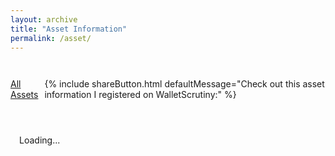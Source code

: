 ```yaml
---
layout: archive
title: "Asset Information"
permalink: /asset/
---
```


<h2 id="sha256title" style="text-align: center; margin-bottom: 2em;"></h2>

<div style="margin-bottom: 20px; display: flex; align-items: center; gap: 10px;">
  <a href="/assets/" class="btn btn-success">All Assets</a>
  {% include shareButton.html defaultMessage="Check out this asset information I registered on WalletScrutiny:" %}
</div>

<div id="binariesTable"></div>

<div class="explanation-box" style="margin-top: 2em; padding: 1em; border: 1px solid var(--border-color); border-radius: 4px;">
  <p id="explanationText">Loading...</p>
  <div id="registerAssetButton" style="text-align: center; margin-top: 1em; display: none;">
    <a href="" class="btn btn-small btn-success">Register Asset</a>
  </div>
</div>

<script>
  document.getElementById('loadingSpinner').style.display = 'block';

  window.addEventListener('verificationsUILoaded', async () => {
    const urlParams = new URLSearchParams(window.location.search);
    const sha256 = DOMPurify.sanitize(urlParams.get('sha256'), purifyConfig);
    document.getElementById('sha256title').innerHTML = sha256;

    const result = await renderAssetsTable({
      htmlElementId: 'binariesTable',
      sha256: sha256,
      hideConfig: {
        sha256: true
      }
    });

    const binariesTable = document.getElementById('binariesTable');
    const explanationText = document.getElementById('explanationText');
    const registerAssetButton = document.getElementById('registerAssetButton');

    if (result?.hasAssets || result?.hasVerifications) {
      binariesTable.style.display = 'block';
      registerAssetButton.style.display = 'none';
      if (result.hasVerifications) {
        explanationText.innerHTML = 'Above is the list of assets found in Nostr with the SHA256 hash provided. You can click on available verifications to view their details.';
      } else {
        explanationText.innerHTML = 'Above is the list of assets found in Nostr with the SHA256 hash provided. No verifications have been made yet. If you\'ve verified this binary by building it from source yourself, you can contribute by creating a new verification to help others verify its authenticity.';
      }
    } else {
      binariesTable.style.display = 'none';
      explanationText.innerHTML = 'No assets were found in Nostr with that SHA256 hash. Do you want to add this asset to Nostr so you or other people can try to verify if it can be built from sources?';
      registerAssetButton.style.display = 'block';
      registerAssetButton.querySelector('a').href = `/new_asset/?sha256=${sha256}`;
    }

    document.getElementById('loadingSpinner').style.display = 'none';
  });
</script>